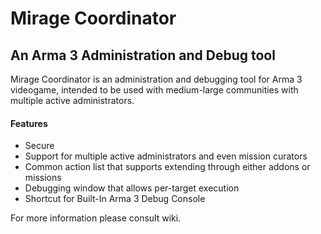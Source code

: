 # Mirage Coordinator
## An Arma 3 Administration and Debug tool

Mirage Coordinator is an administration and debugging tool for Arma 3 videogame, intended to be used with medium-large communities with multiple active administrators. 

#### Features
* Secure
* Support for multiple active administrators and even mission curators
* Common action list that supports extending through either addons or missions
* Debugging window that allows per-target execution
* Shortcut for Built-In Arma 3 Debug Console

For more information please consult wiki.